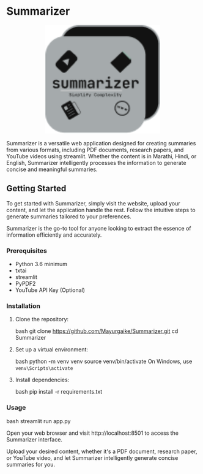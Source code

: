 # Summarizer

<p align="center">
  <img src="./assets/logo.png" alt="Your App Logo" width="300"/>
</p>

Summarizer is a versatile web application designed for creating summaries from various formats, including PDF documents, research papers, and YouTube videos using streamlit. Whether the content is in Marathi, Hindi, or English, Summarizer intelligently processes the information to generate concise and meaningful summaries.

## Getting Started

To get started with Summarizer, simply visit the website, upload your content, and let the application handle the rest. Follow the intuitive steps to generate summaries tailored to your preferences.

Summarizer is the go-to tool for anyone looking to extract the essence of information efficiently and accurately.

### Prerequisites

- Python 3.6 minimum
- txtai
- streamlit
- PyPDF2
- YouTube API Key (Optional)

### Installation

1. Clone the repository:

   bash
   git clone https://github.com/Mayurgaike/Summarizer.git
   cd Summarizer

2. Set up a virtual environment:

   bash
   python -m venv venv
   source venv/bin/activate
   On Windows, use `venv\Scripts\activate`

3. Install dependencies:

   bash
   pip install -r requirements.txt

### Usage

bash
streamlit run app.py

Open your web browser and visit http://localhost:8501 to access the Summarizer interface.

Upload your desired content, whether it's a PDF document, research paper, or YouTube video, and let Summarizer intelligently generate concise summaries for you.
